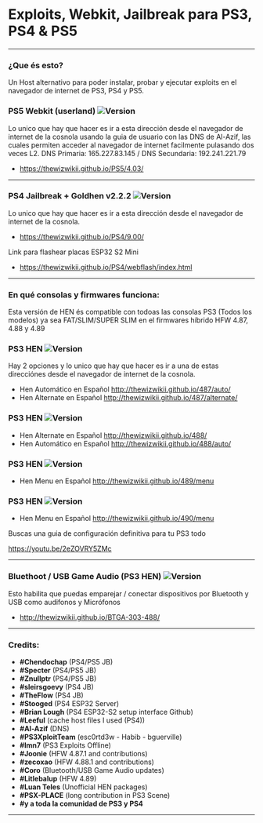 # Exploits, Webkit, Jailbreak para PS3, PS4 & PS5
---

### ¿Que és esto?

Un Host alternativo para poder instalar, probar y ejecutar exploits en el navegador de internet de PS3, PS4 y PS5.

### PS5 Webkit (userland) ![Version](https://img.shields.io/badge/Version-4.03-brightred.svg)

Lo unico que hay que hacer es ir a esta dirección desde el navegador de internet de la cosnola usando la guia de usuario con las DNS de Al-Azif, las cuales permiten acceder al navegador de internet facilmente pulasando dos veces L2. DNS Primaria: 165.227.83.145 / DNS Secundaria: 192.241.221.79

- https://thewizwikii.github.io/PS5/4.03/

---

### PS4 Jailbreak + Goldhen v2.2.2 ![Version](https://img.shields.io/badge/Version-9.00-brightgreen.svg)

Lo unico que hay que hacer es ir a esta dirección desde el navegador de internet de la cosnola.

- https://thewizwikii.github.io/PS4/9.00/

Link para flashear placas ESP32 S2 Mini

- https://thewizwikii.github.io/PS4/webflash/index.html

---

### En qué consolas y firmwares funciona:

Esta versión de HEN és compatible con todoas las consolas PS3 (Todos los modelos) ya sea FAT/SLIM/SUPER SLIM en el firmwares híbrido HFW 4.87, 4.88 y 4.89

### PS3 HEN ![Version](https://img.shields.io/badge/Version-4.87-red.svg) 

Hay 2 opciones y lo unico que hay que hacer es ir a una de estas direcciónes desde el navegador de internet de la cosnola.
- Hen Automático en Español http://thewizwikii.github.io/487/auto/
- Hen Alternate en Español http://thewizwikii.github.io/487/alternate/


### PS3 HEN ![Version](https://img.shields.io/badge/Version-4.88-red.svg)
- Hen Alternate en Español http://thewizwikii.github.io/488/
- Hen Automático en Español http://thewizwikii.github.io/488/auto/

### PS3 HEN ![Version](https://img.shields.io/badge/Version-4.89-red.svg)
- Hen Menu en Español http://thewizwikii.github.io/489/menu

### PS3 HEN ![Version](https://img.shields.io/badge/Version-4.90-brightgreen.svg)
- Hen Menu en Español http://thewizwikii.github.io/490/menu

Buscas una guia de configuración definitiva para tu PS3 todo 

https://youtu.be/2eZOVRY5ZMc

---

### Bluethoot / USB Game Audio (PS3 HEN) ![Version](https://img.shields.io/badge/Version-4.88-brightgreen.svg)

Esto habilita que puedas emparejar / conectar dispositivos por Bluetooth y USB como audifonos y Micrófonos

- http://thewizwikii.github.io/BTGA-303-488/


---

### Credits:

- **#Chendochap** (PS4/PS5 JB)
- **#Specter** (PS4/PS5 JB)
- **#Znullptr** (PS4/PS5 JB)
- **#sleirsgoevy** (PS4 JB)
- **#TheFlow** (PS4 JB)
- **#Stooged** (PS4 ESP32 Server)
- **#Brian Lough** (PS4 ESP32-S2 setup interface Github)
- **#Leeful** (cache host files I used (PS4))
- **#Al-Azif** (DNS)
- **#PS3XploitTeam** (esc0rtd3w - Habib - bguerville)
- **#lmn7** (PS3 Exploits Offline)
- **#Joonie** (HFW 4.87.1 and contributions)
- **#zecoxao** (HFW 4.88.1 and contributions)
- **#Coro** (Bluetooth/USB Game Audio updates)
- **#Litlebalup** (HFW 4.89)
- **#Luan Teles** (Unofficial HEN packages)
- **#PSX-PLACE** (long contribution in PS3 Scene)
- **#y a toda la comunidad de PS3 y PS4**

---

